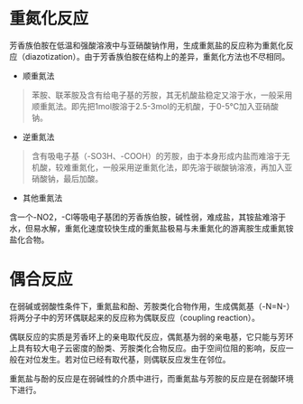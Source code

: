 # 重氮化反应

芳香族伯胺在低温和强酸溶液中与亚硝酸钠作用，生成重氮盐的反应称为重氮化反应（diazotization）。由于芳香族伯胺在结构上的差异，重氮化方法也不尽相同。

* 顺重氮法

> 苯胺、联苯胺及含有给电子基的芳胺，其无机酸盐稳定又溶于水，一般采用顺重氮法。即先把1mol胺溶于2.5-3mol的无机酸，于0-5℃加入亚硝酸钠。

* 逆重氮法

> 含有吸电子基（-SO3H、-COOH）的芳胺，由于本身形成内盐而难溶于无机酸，较难重氮化，一般采用逆重氮化法，即先溶于碳酸钠溶液，再加入亚硝酸钠，最后加酸。

* 其他重氮法

含一个-NO2，-Cl等吸电子基团的芳香族伯胺，碱性弱，难成盐，其铵盐难溶于水，但易水解，重氮化速度较快生成的重氮盐极易与未重氮化的游离胺生成重氮铵盐化合物。



# 偶合反应

在弱碱或弱酸性条件下，重氮盐和酚、芳胺类化合物作用，生成偶氮基（-N=N-）将两分子中的芳环偶联起来的反应称为偶联反应（coupling reaction）。

偶联反应的实质是芳香环上的亲电取代反应，偶氮基为弱的亲电基，它只能与芳环上具有较大电子云密度的酚类、芳胺类化合物反应。由于空间位阻的影响，反应一般在对位发生。若对位已经有取代基，则偶联反应发生在邻位。

重氮盐与酚的反应是在弱碱性的介质中进行，而重氮盐与芳胺的反应是在弱酸环境下进行。
